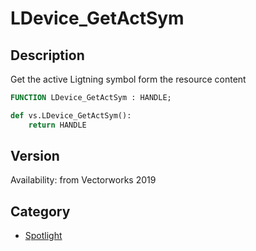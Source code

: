# LDevice_GetActSym

## Description
Get the active Ligtning symbol form the resource content

```pascal
FUNCTION LDevice_GetActSym : HANDLE;
```

```python
def vs.LDevice_GetActSym():
    return HANDLE
```

## Version
Availability: from Vectorworks 2019

## Category
* [Spotlight](../Categories/Spotlight.md)
